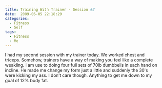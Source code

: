 ```yaml
---
title: Training With Trainer - Session #2
date:  2009-05-05 22:18:29
categories:
  - Fitness
  - Self
tags:
  - Fitness
  - Me
---
```


I had my second session with my trainer today. We worked chest and triceps. Somehow, trainers have a way of making you feel like a complete weakling. I am use to doing four full sets of 70lb dumbbells in each hand on incline. He made me change my form just a little and suddenly the 30's were kicking my ass. I don't care though. Anything to get me down to my goal of 12% body fat.
